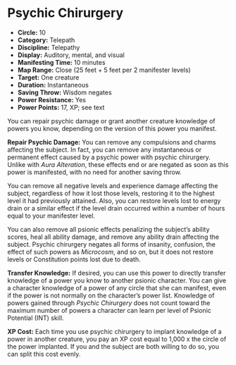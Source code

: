 # Psychic Chirurgery

- **Circle:** 10
- **Category:** Telepath
- **Discipline:** Telepathy
- **Display:** Auditory, mental, and visual
- **Manifesting Time:** 10 minutes
- **Map Range:** Close (25 feet + 5 feet per 2 manifester levels)
- **Target:** One creature
- **Duration:** Instantaneous
- **Saving Throw:** Wisdom negates
- **Power Resistance:** Yes
- **Power Points:** 17, XP; see text

You can repair psychic damage or grant another creature knowledge of powers you know, depending on the version of this power you manifest.

**Repair Psychic Damage:** You can remove any compulsions and charms affecting the subject. In fact, you can remove any instantaneous or permanent effect caused by a psychic power with psychic chirurgery. Unlike with *Aura Alteration*, these effects end or are negated as soon as this power is manifested, with no need for another saving throw.

You can remove all negative levels and experience damage affecting the subject, regardless of how it lost those levels, restoring it to the highest level it had previously attained. Also, you can restore levels lost to energy drain or a similar effect if the level drain occurred within a number of hours equal to your manifester level.

You can also remove all psionic effects penalizing the subject’s ability scores, heal all ability damage, and remove any ability drain affecting the subject. Psychic chirurgery negates all forms of insanity, confusion, the effect of such powers as *Microcosm*, and so on, but it does not restore levels or Constitution points lost due to death.

**Transfer Knowledge:** If desired, you can use this power to directly transfer knowledge of a power you know to another psionic character. You can give a character knowledge of a power of any circle that she can manifest, even if the power is not normally on the character’s power list. Knowledge of powers gained through *Psychic Chirurgery* does not count toward the maximum number of powers a character can learn per level of Psionic Potential (INT) skill.

**XP Cost:** Each time you use psychic chirurgery to implant knowledge of a power in another creature, you pay an XP cost equal to 1,000 x the circle of the power implanted. If you and the subject are both willing to do so, you can split this cost evenly.
